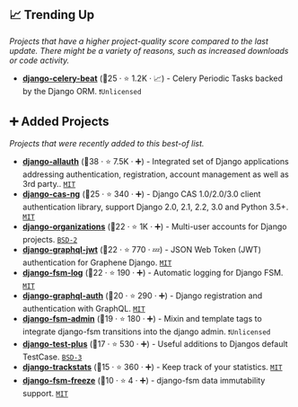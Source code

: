 ## 📈 Trending Up

_Projects that have a higher project-quality score compared to the last update. There might be a variety of reasons, such as increased downloads or code activity._

- <b><a href="https://github.com/celery/django-celery-beat">django-celery-beat</a></b> (🥉25 ·  ⭐ 1.2K · 📈) - Celery Periodic Tasks backed by the Django ORM. <code>❗Unlicensed</code>

## ➕ Added Projects

_Projects that were recently added to this best-of list._

- <b><a href="https://github.com/pennersr/django-allauth">django-allauth</a></b> (🥇38 ·  ⭐ 7.5K · ➕) - Integrated set of Django applications addressing authentication, registration, account management as well as 3rd party.. <code><a href="http://bit.ly/34MBwT8">MIT</a></code>
- <b><a href="https://github.com/django-cas-ng/django-cas-ng">django-cas-ng</a></b> (🥉25 ·  ⭐ 340 · ➕) - Django CAS 1.0/2.0/3.0 client authentication library, support Django 2.0, 2.1, 2.2, 3.0 and Python 3.5+. <code><a href="http://bit.ly/34MBwT8">MIT</a></code>
- <b><a href="https://github.com/bennylope/django-organizations">django-organizations</a></b> (🥉22 ·  ⭐ 1K · ➕) - Multi-user accounts for Django projects. <code><a href="http://bit.ly/3rqEWVr">BSD-2</a></code>
- <b><a href="https://github.com/flavors/django-graphql-jwt">django-graphql-jwt</a></b> (🥉22 ·  ⭐ 770 · 💤) - JSON Web Token (JWT) authentication for Graphene Django. <code><a href="http://bit.ly/34MBwT8">MIT</a></code>
- <b><a href="https://github.com/jazzband/django-fsm-log">django-fsm-log</a></b> (🥉22 ·  ⭐ 190 · ➕) - Automatic logging for Django FSM. <code><a href="http://bit.ly/34MBwT8">MIT</a></code>
- <b><a href="https://github.com/PedroBern/django-graphql-auth">django-graphql-auth</a></b> (🥉20 ·  ⭐ 290 · ➕) - Django registration and authentication with GraphQL. <code><a href="http://bit.ly/34MBwT8">MIT</a></code>
- <b><a href="https://github.com/gadventures/django-fsm-admin">django-fsm-admin</a></b> (🥉19 ·  ⭐ 180 · ➕) - Mixin and template tags to integrate django-fsm transitions into the django admin. <code>❗Unlicensed</code>
- <b><a href="https://github.com/revsys/django-test-plus">django-test-plus</a></b> (🥉17 ·  ⭐ 530 · ➕) - Useful additions to Djangos default TestCase. <code><a href="http://bit.ly/3aKzpTv">BSD-3</a></code>
- <b><a href="https://github.com/pennersr/django-trackstats">django-trackstats</a></b> (🥇15 ·  ⭐ 360 · ➕) - Keep track of your statistics. <code><a href="http://bit.ly/34MBwT8">MIT</a></code>
- <b><a href="https://github.com/ming-tung/django-fsm-freeze">django-fsm-freeze</a></b> (🥉10 ·  ⭐ 4 · ➕) - django-fsm data immutability support. <code><a href="http://bit.ly/34MBwT8">MIT</a></code>

